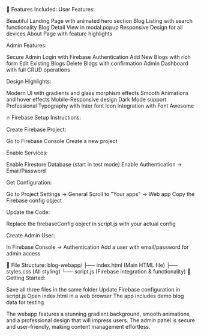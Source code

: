 🌟 Features Included:
User Features:

Beautiful Landing Page with animated hero section
Blog Listing with search functionality
Blog Detail View in modal popup
Responsive Design for all devices
About Page with feature highlights

Admin Features:

Secure Admin Login with Firebase Authentication
Add New Blogs with rich form
Edit Existing Blogs
Delete Blogs with confirmation
Admin Dashboard with full CRUD operations

Design Highlights:

Modern UI with gradients and glass morphism effects
Smooth Animations and hover effects
Mobile-Responsive design
Dark Mode support
Professional Typography with Inter font
Icon Integration with Font Awesome

🔥 Firebase Setup Instructions:

Create Firebase Project:

Go to Firebase Console
Create a new project


Enable Services:

Enable Firestore Database (start in test mode)
Enable Authentication → Email/Password


Get Configuration:

Go to Project Settings → General
Scroll to "Your apps" → Web app
Copy the Firebase config object


Update the Code:

Replace the firebaseConfig object in script.js with your actual config


Create Admin User:

In Firebase Console → Authentication
Add a user with email/password for admin access



📁 File Structure:
blog-webapp/
├── index.html      (Main HTML file)
├── styles.css      (All styling)
└── script.js       (Firebase integration & functionality)
🚀 Getting Started:

Save all three files in the same folder
Update Firebase configuration in script.js
Open index.html in a web browser
The app includes demo blog data for testing

The webapp features a stunning gradient background, smooth animations, and a professional design that will impress users. The admin panel is secure and user-friendly, making content management effortless.